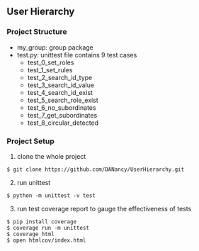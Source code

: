 ## User Hierarchy

### Project Structure
* my_group: group package
* test.py: unittest file contains 9 test cases
    * test_0_set_roles
    * test_1_set_rules
    * test_2_search_id_type
    * test_3_search_id_value
    * test_4_search_id_exist
    * test_5_search_role_exist
    * test_6_no_subordinates
    * test_7_get_subordinates
    * test_8_circular_detected

### Project Setup
1. clone the whole project
```
$ git clone https://github.com/DANancy/UserHierarchy.git
```

2. run unittest
```
$ python -m unittest -v test
```

3.  run test coverage report to gauge the effectiveness of tests
```
$ pip install coverage
$ coverage run -m unittest
$ coverage html
$ open htmlcov/index.html
```
